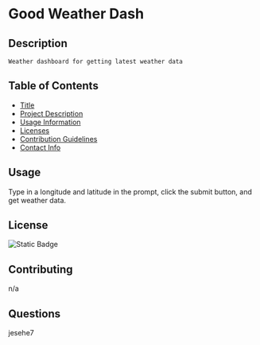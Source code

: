 # Good Weather Dash
  ## Description
    Weather dashboard for getting latest weather data

  ## Table of Contents
  - [Title](#Title)
  - [Project Description](#description)
  - [Usage Information](#usage)
  - [Licenses](#license)
  - [Contribution Guidelines](#contributing)
  - [Contact Info](#questions)

  ## Usage
  Type in a longitude and latitude in the prompt, click the submit button, and get weather data.

  ## License
  ![Static Badge](https://img.shields.io/badge/MIT-MIT-blue)

  ## Contributing
  n/a

  ## Questions
  jesehe7
  

